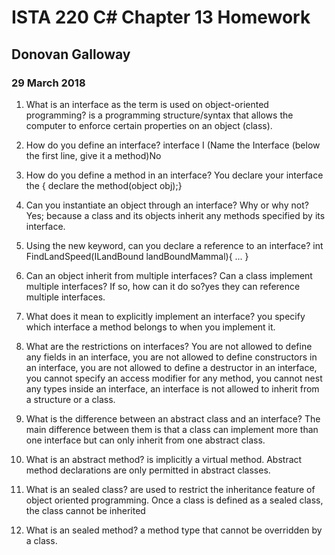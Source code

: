 # ISTA 220 C# Chapter 13 Homework
## Donovan Galloway
### 29 March 2018
1.  What is an interface as the term is used on object-oriented programming? is a programming structure/syntax that allows the computer to enforce certain properties on an object (class).

3.  How do you define an interface? interface I (Name the Interface (below the first line, give it a method)No 
5.  How do you define a method in an interface? You declare your interface the { declare the method(object obj);} 
6.  Can you instantiate an object through an interface? Why or why not? Yes; because a class and its objects inherit any methods specified by its interface.
7.  Using the new keyword, can you declare a reference to an interface? int FindLandSpeed(ILandBound landBoundMammal){ ... }
8.  Can an object inherit from multiple interfaces? Can a class implement multiple interfaces? If so, how can it do so?yes they can reference multiple interfaces.
9.  What does it mean to explicitly implement an interface? you specify which interface a method belongs to when you implement it.
10.  What are the restrictions on interfaces? You are not allowed to define any fields in an interface, you are not allowed to define constructors in an interface, you are not allowed to define a destructor in an interface, you cannot specify an access modifier for any method, you cannot nest any types inside an interface, an interface is not allowed to inherit from a structure or a class.
11.  What is the difference between an abstract class and an interface? The main difference between them is that a class can implement more than one interface but can only inherit from one abstract class.
12.  What is an abstract method? is implicitly a virtual method. Abstract method declarations are only permitted in abstract classes.
13.  What is an sealed class? are used to restrict the inheritance feature of object oriented programming. Once a class is defined as a sealed class, the class cannot be inherited 
14.  What is an sealed method? a method type that cannot be overridden by a class.
